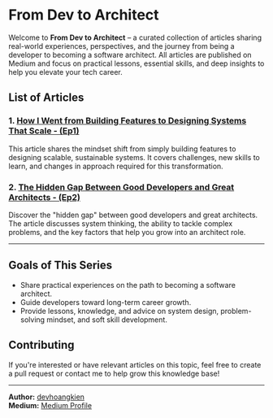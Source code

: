 # From Dev to Architect

Welcome to **From Dev to Architect** – a curated collection of articles sharing real-world experiences, perspectives, and the journey from being a developer to becoming a software architect. All articles are published on Medium and focus on practical lessons, essential skills, and deep insights to help you elevate your tech career.

## List of Articles

### 1. [How I Went from Building Features to Designing Systems That Scale - (Ep1)](https://medium.com/dailybetter/how-i-went-from-building-features-to-designing-systems-that-scale-0bbc68d410db)
This article shares the mindset shift from simply building features to designing scalable, sustainable systems. It covers challenges, new skills to learn, and changes in approach required for this transformation.

### 2. [The Hidden Gap Between Good Developers and Great Architects - (Ep2)](https://medium.com/dailybetter/the-hidden-gap-between-good-developers-and-great-architects-ep-2-b32102d67a36)
Discover the "hidden gap" between good developers and great architects. The article discusses system thinking, the ability to tackle complex problems, and the key factors that help you grow into an architect role.

---

## Goals of This Series

- Share practical experiences on the path to becoming a software architect.
- Guide developers toward long-term career growth.
- Provide lessons, knowledge, and advice on system design, problem-solving mindset, and soft skill development.

## Contributing

If you're interested or have relevant articles on this topic, feel free to create a pull request or contact me to help grow this knowledge base!

---

**Author:** [devhoangkien](https://github.com/devhoangkien)  
**Medium:** [Medium Profile](https://medium.com/@devhoangkien)
